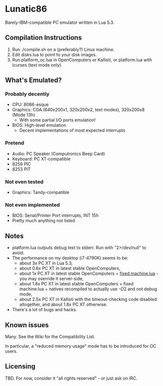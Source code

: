 # Lunatic86

Barely-IBM-compatible PC emulator written in Lua 5.3.

## Compilation Instructions

1. Run ./compile.sh on a (preferably?) Linux machine.
2. Edit disks.lua to point to your disk images.
3. Run platform_oc.lua in OpenComputers or Kallisti, or platform.lua with lcurses (text mode only).

## What's Emulated?

### Probably decently

* CPU: 8086-esque
* Graphics: CGA (640x200x1, 320x200x2, text modes), 320x200x8 (Mode 13h)
    * With some partial I/O ports emulation!
* BIOS: High-level emulation
    * Decent implementations of most expected interrupts

### Pretend

* Audio: PC Speaker (Computronics Beep Card)
* Keyboard: PC XT-compatible
* 8259 PIC
* 8253 PIT

### Not even tested

* Graphics: Tandy-compatible

### Not even implemented

* BIOS: Serial/Printer Port interrupts, INT 15h
* Pretty much anything not listed

## Notes

* platform.lua outputs debug text to stderr. Run with "2>/dev/null" to avoid.
* The performance on my desktop (i7-4790K) seems to be:
    * about 3x PC XT in Lua 5.3,
    * about 0.6x PC XT in latest stable OpenComputers,
    * about 1x PC XT in latest stable OpenComputers + [fixed machine.lua](https://github.com/MightyPirates/OpenComputers/pull/2877) - you may override 
it server-side,
    * about 1.8x PC XT in latest stable OpenComputers + fixed machine.lua + natives recompiled to actually use -O2 and not debug mode,
    * about 2.5x PC XT in Kallisti with the timeout-checking code disabled altogether, and about 1.8x PC XT otherwise.
* There's a lot of bugs and hacks.

## Known issues

Many. See the Wiki for the Compatibility List.

In particular, a "reduced memory usage" mode has to be introduced for OC users.

## Licensing

TBD. For now, consider it "all rights reserved" - or just ask on IRC.
